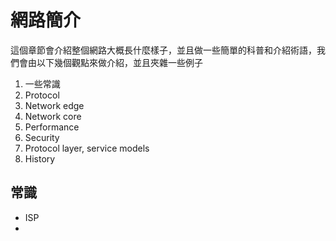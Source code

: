 # 網路簡介

這個章節會介紹整個網路大概長什麼樣子，並且做一些簡單的科普和介紹術語，我們會由以下幾個觀點來做介紹，並且夾雜一些例子

1. 一些常識
2. Protocol
3. Network edge
4. Network core
5. Performance
6. Security
7. Protocol layer, service models
8. History


## 常識

* ISP 
* 






